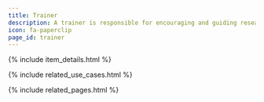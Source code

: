 ```yaml
---
title: Trainer
description: A trainer is responsible for encouraging and guiding researchers and scientists in effectively managing their data. In this context, a trainer may develop and/or deliver training material which includes RO-Crate as a topic.
icon: fa-paperclip
page_id: trainer
---
```

{% include item_details.html %}

{% include related_use_cases.html %}

{% include related_pages.html %}
